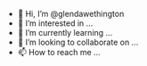 - 👋 Hi, I’m @glendawethington
- 👀 I’m interested in ...
- 🌱 I’m currently learning ...
- 💞️ I’m looking to collaborate on ...
- 📫 How to reach me ...

<!---
glendawethington/glendawethington is a ✨ special ✨ repository because its `README.md` (this file) appears on your GitHub profile.
You can click the Preview link to take a look at your changes.
--->
